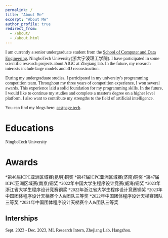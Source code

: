 ```yaml
---
permalink: /
title: "About Me"
excerpt: "About Me"
author_profile: true
redirect_from: 
  - /about/
  - /about.html
---
```

<font face=consolas>I am currently a senior undergraduate student from the [School of Computer and Data Engineering](https://sjxy.nbt.edu.cn/), NingboTech University(浙大宁波理工学院). I have participated in some scientific research projects about AIGC at Zhejiang lab. In the future, my research interests include large models and 3D reconstruction.

During my undergraduate studies, I participated in my university's programming competition team. Throughout my three years of competition experience, I won several awards. This experience laid a solid foundation for my programming skills. In the future, I would like to continue my studies and complete a master's degree on a higher level platform. I also want to contribute my strengths to the field of artificial intelligence.

You can find my blogs here: [eastpage.tech](https://eastpage.tech).</font>

Educations
======
<font face=consolas>NingboTech University</font>

Awards
======
<font face=consolas>*第46届ICPC亚洲区域赛(昆明)铜奖
*第47届ICPC亚洲区域赛(济南)铜奖
*第47届ICPC亚洲区域赛(南京)铜奖
*2022年中国大学生程序设计竞赛(威海)铜奖
*2023年浙江省大学生程序设计竞赛铜奖
*2022年浙江省大学生程序设计竞赛铜奖
*2023年中国团体程序设计天梯赛个人&团队三等奖
*2022年中国团体程序设计天梯赛团队三等奖
*2021年中国团体程序设计天梯赛个人&团队三等奖</font>

Interships
------
<font face=consolas>Sept. 2023 - Dec. 2023, ML Research Intern, Zhejiang Lab, Hangzhou.</font>



